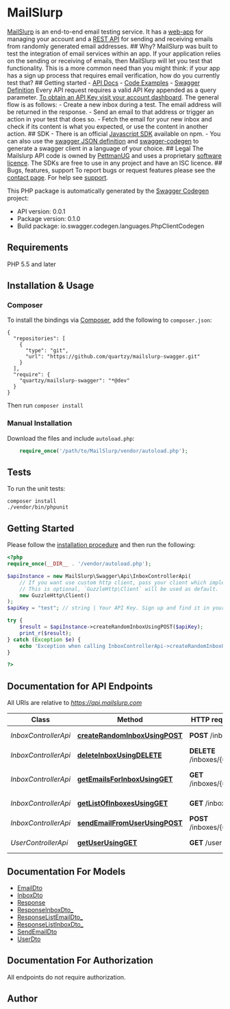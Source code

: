 # MailSlurp
[MailSlurp](https://www.mailslurp.com) is an end-to-end email testing service. It has a [web-app](https://www.mailslurp.com/dashboard) for managing your account and a [REST API](https://api.mailslurp.com) for sending and receiving emails from randomly generated email addresses.  ## Why? MailSlurp was built to test the integration of email services within an app. If your application relies on the sending or receiving of emails, then MailSlurp will let you test that functionality. This is a more common need than you might think: if your app has a sign up process that requires email verification, how do you currently test that?  ## Getting started - [API Docs](https://www.mailslurp.com/documentation) - [Code Examples](https://www.mailslurp.com/documentation/examples) - [Swagger Definition](https://api.mailslurp.com/v2/api-docs)  Every API request requires a valid API Key appended as a query parameter. [To obtain an API Key visit your account dashboard](https://www.mailslurp.com/dashboard).    The general flow is as follows:  - Create a new inbox during a test. The email address will be returned in the response.  - Send an email to that address or trigger an action in your test that does so. - Fetch the email for your new inbox and check if its content is what you expected, or use the content in another action.  ## SDK - There is an official [Javascript SDK](https://www.npmjs.com/package/mailslurp-client) available on npm. - You can also use the [swagger JSON definition](https://api.mailslurp.com/v2/api-docs) and [swagger-codegen](https://github.com/swagger-api/swagger-codegen) to generate a swagger client in a language of your choice.  ## Legal The Mailslurp API code is owned by [PettmanUG](http://pettmanug.site) and uses a proprietary [software licence](http://www.binpress.com/license/view/l/c8376a01eca7465027a978d3fde5a1e2). The SDKs are free to use in any project and have an ISC licence.  ## Bugs, features, support To report bugs or request features please see the [contact page](https://www.mailslurp.com/contact). For help see [support](https://www.mailslurp.com/support).

This PHP package is automatically generated by the [Swagger Codegen](https://github.com/swagger-api/swagger-codegen) project:

- API version: 0.0.1
- Package version: 0.1.0
- Build package: io.swagger.codegen.languages.PhpClientCodegen

## Requirements

PHP 5.5 and later

## Installation & Usage
### Composer

To install the bindings via [Composer](http://getcomposer.org/), add the following to `composer.json`:

```
{
  "repositories": [
    {
      "type": "git",
      "url": "https://github.com/quartzy/mailslurp-swagger.git"
    }
  ],
  "require": {
    "quartzy/mailslurp-swagger": "*@dev"
  }
}
```

Then run `composer install`

### Manual Installation

Download the files and include `autoload.php`:

```php
    require_once('/path/to/MailSlurp/vendor/autoload.php');
```

## Tests

To run the unit tests:

```
composer install
./vendor/bin/phpunit
```

## Getting Started

Please follow the [installation procedure](#installation--usage) and then run the following:

```php
<?php
require_once(__DIR__ . '/vendor/autoload.php');

$apiInstance = new MailSlurp\Swagger\Api\InboxControllerApi(
    // If you want use custom http client, pass your client which implements `GuzzleHttp\ClientInterface`.
    // This is optional, `GuzzleHttp\Client` will be used as default.
    new GuzzleHttp\Client()
);
$apiKey = "test"; // string | Your API Key. Sign up and find it in your dashboard.

try {
    $result = $apiInstance->createRandomInboxUsingPOST($apiKey);
    print_r($result);
} catch (Exception $e) {
    echo 'Exception when calling InboxControllerApi->createRandomInboxUsingPOST: ', $e->getMessage(), PHP_EOL;
}

?>
```

## Documentation for API Endpoints

All URIs are relative to *https://api.mailslurp.com*

Class | Method | HTTP request | Description
------------ | ------------- | ------------- | -------------
*InboxControllerApi* | [**createRandomInboxUsingPOST**](docs/Api/InboxControllerApi.md#createrandominboxusingpost) | **POST** /inboxes | Create an inbox
*InboxControllerApi* | [**deleteInboxUsingDELETE**](docs/Api/InboxControllerApi.md#deleteinboxusingdelete) | **DELETE** /inboxes/{uuid} | Delete an inbox
*InboxControllerApi* | [**getEmailsForInboxUsingGET**](docs/Api/InboxControllerApi.md#getemailsforinboxusingget) | **GET** /inboxes/{uuid} | Fetch emails for a given inbox
*InboxControllerApi* | [**getListOfInboxesUsingGET**](docs/Api/InboxControllerApi.md#getlistofinboxesusingget) | **GET** /inboxes | List your inboxes
*InboxControllerApi* | [**sendEmailFromUserUsingPOST**](docs/Api/InboxControllerApi.md#sendemailfromuserusingpost) | **POST** /inboxes/{uuid} | Send an email
*UserControllerApi* | [**getUserUsingGET**](docs/Api/UserControllerApi.md#getuserusingget) | **GET** /user | Fetch a user


## Documentation For Models

 - [EmailDto](docs/Model/EmailDto.md)
 - [InboxDto](docs/Model/InboxDto.md)
 - [Response](docs/Model/Response.md)
 - [ResponseInboxDto_](docs/Model/ResponseInboxDto_.md)
 - [ResponseListEmailDto_](docs/Model/ResponseListEmailDto_.md)
 - [ResponseListInboxDto_](docs/Model/ResponseListInboxDto_.md)
 - [SendEmailDto](docs/Model/SendEmailDto.md)
 - [UserDto](docs/Model/UserDto.md)


## Documentation For Authorization

 All endpoints do not require authorization.


## Author




